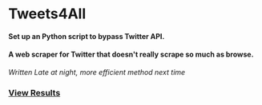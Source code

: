 
# Tweets4All

#### Set up an Python script to bypass Twitter API. 

#### A web scraper for Twitter that doesn't really scrape so much as browse. 

*Written Late at night, more efficient method next time*

### [View Results](https://drive.google.com/drive/folders/0BwB29uwTPI1FUnE1VjR2LXd6cHc?usp=sharing)

